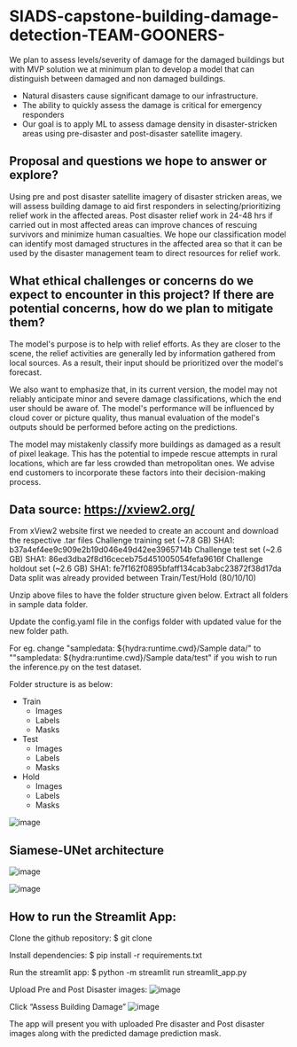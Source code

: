 # SIADS-capstone-building-damage-detection-TEAM-GOONERS-
We plan to assess levels/severity of damage for the damaged buildings but with MVP solution we at minimum plan to develop a model that can distinguish between damaged and non damaged buildings. 

- Natural disasters cause significant damage to our infrastructure.
- The ability to quickly assess the damage is critical for emergency responders
- Our goal is to apply ML to assess damage density in disaster-stricken areas using pre-disaster and post-disaster satellite imagery.


## Proposal and questions we hope to answer or explore? 
Using pre and post disaster satellite imagery of disaster stricken areas, we will assess building damage to aid first responders in selecting/prioritizing relief work in the affected areas. Post disaster relief work in 24-48 hrs if carried out in most affected areas can improve chances of rescuing survivors and minimize human casualties. We hope our classification model can identify most damaged structures in the affected area so that it can be used by the disaster management team to direct resources for relief work.

## What ethical challenges or concerns do we expect to encounter in this project? If there are potential concerns, how do we plan to mitigate them?
The model's purpose is to help with relief efforts. As they are closer to the scene, the relief activities are generally led by information gathered from local sources. As a result, their input should be prioritized over the model's forecast. 


We also want to emphasize that, in its current version, the model may not reliably anticipate minor and severe damage classifications, which the end user should be aware of. The model's performance will be influenced by cloud cover or picture quality, thus manual evaluation of the model's outputs should be performed before acting on the predictions. 


The model may mistakenly classify more buildings as damaged as a result of pixel leakage. This has the potential to impede rescue attempts in rural locations, which are far less crowded than metropolitan ones. We advise end customers to incorporate these factors into their decision-making process. 


## Data source: https://xview2.org/ 
From xView2 website first we needed to create an account and download the respective .tar files 
  Challenge training set (~7.8 GB)
  SHA1: b37a4ef4ee9c909e2b19d046e49d42ee3965714b
  Challenge test set (~2.6 GB)
  SHA1: 86ed3dba2f8d16ceceb75d451005054fefa9616f
  Challenge holdout set (~2.6 GB)
  SHA1: fe7f162f0895bfaff134cab3abc23872f38d17da
Data split was already provided between Train/Test/Hold (80/10/10)

Unzip above files to have the folder structure given below. 
Extract all folders in sample data folder. 

Update the config.yaml file in the configs folder with updated value for the new folder path.  

For eg. change "sampledata: ${hydra:runtime.cwd}/Sample data/" to ""sampledata: ${hydra:runtime.cwd}/Sample data/test" if you wish to run the inference.py on the test dataset.

Folder structure is as below:
- Train
     - Images
     - Labels
     - Masks
- Test
     - Images
     - Labels
     - Masks
- Hold
     - Images
     - Labels
     - Masks

![image](https://user-images.githubusercontent.com/55030743/233040342-c7934da5-01de-4a49-9eda-ab08167fd09f.png)

## Siamese-UNet architecture

![image](https://user-images.githubusercontent.com/55030743/233041865-187c7aac-cf24-4e88-8c09-a79ff52af617.png)


![image](https://user-images.githubusercontent.com/55030743/233042102-49487c42-661e-4cfd-ac07-3086392e85c1.png)

## How to run the Streamlit App:

Clone the github repository: 
$ git clone

Install dependencies: 
$ pip install -r requirements.txt

Run the streamlit app:
$ python -m streamlit run streamlit_app.py

Upload Pre and Post Disaster images:
![image](https://user-images.githubusercontent.com/55030743/233038963-4a62bc9f-0bff-41f4-a9ea-3642aeb077f6.png)


Click “Assess Building Damage”
![image](https://user-images.githubusercontent.com/55030743/233039062-3fb48b32-68a8-4946-8490-1fcc9cd8334b.png)


The app will present you with uploaded Pre disaster and Post disaster images along with the predicted damage prediction mask. 

